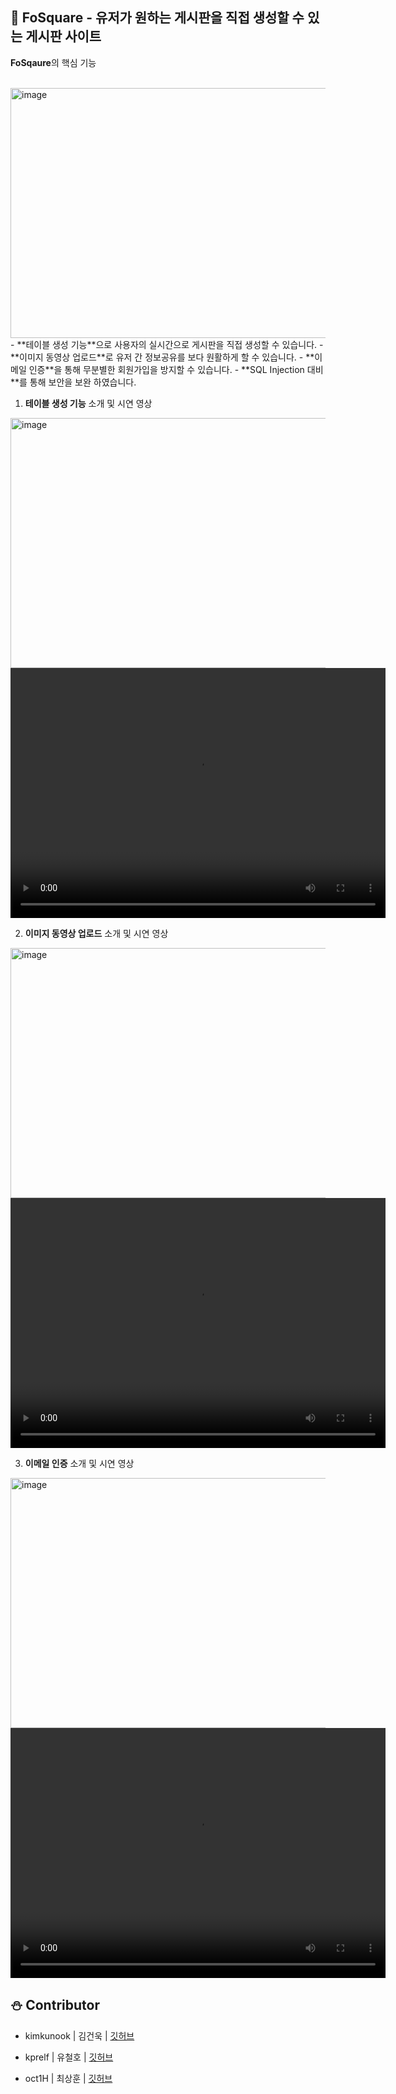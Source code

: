 ## 🎄 **FoSquare - 유저가 원하는 게시판을 직접 생성할 수 있는 게시판 사이트**  

**FoSqaure**의 핵심 기능


<br>
<img width="600" height="400" alt="image" src="https://github.com/user-attachments/assets/1041f1d1-b809-4728-bf0d-7d61f390fe54" />

<br>
- **테이블 생성 기능**으로 사용자의 실시간으로 게시판을 직접 생성할 수 있습니다.  
- **이미지 동영상 업로드**로 유저 간 정보공유를 보다 원활하게 할 수 있습니다.  
- **이메일 인증**을 통해 무분별한 회원가입을 방지할 수 있습니다.
- **SQL Injection 대비**를 통해 보안을 보완 하였습니다.
<br>




1. **테이블 생성 기능** 소개 및 시연 영상
     
<img width="600" height="400" alt="image" src="https://github.com/user-attachments/assets/18a179b6-dec6-47ec-8fcd-5a0c52593063" />

<video width="600" height="400" controls>
  <source src="https://github.com/user-attachments/assets/ff381cd4-73de-4259-b3fd-22ef681b5e66" type="video/mp4">
  브라우저가 video 태그를 지원하지 않습니다.
</video>

2. **이미지 동영상 업로드** 소개 및 시연 영상

<img width="600" height="400" alt="image" src="https://github.com/user-attachments/assets/bc7cf2db-71e1-402c-ae75-76e6611d059f" />

<video width="600" height="400" controls>
  <source src="https://github.com/user-attachments/assets/a304bcd2-20d2-438f-b855-7d5e087e60fa" type="video/mp4">
  브라우저가 video 태그를 지원하지 않습니다.
</video>

3. **이메일 인증** 소개 및 시연 영상 

<img width="600" height="400" alt="image" src="https://github.com/user-attachments/assets/ec98a37a-1e92-4e9d-9bc3-ea21ccc01e6c" />

<video width="600" height="400" controls>
  <source src="https://github.com/user-attachments/assets/2d0e2c61-e3e1-4de9-bc1a-99a3922e67bf" type="video/mp4">
  브라우저가 video 태그를 지원하지 않습니다.
</video>


<br>


## ⛄ Contributor

+ kimkunook | 김건욱 | [깃허브](https://github.com/kimkunook)

+ kprelf | 유철호 | [깃허브](https://github.com/kprelf)

+ oct1H | 최상훈 | [깃허브](https://github.com/oct1H)

